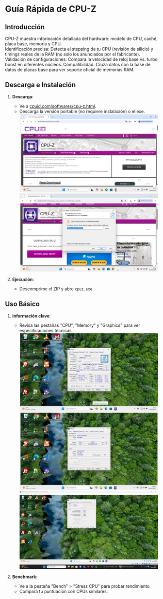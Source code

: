 # Guía Rápida de CPU-Z  

## Introducción  
CPU-Z muestra información detallada del hardware: modelo de CPU, caché, placa base, memoria y GPU.  
Identificación precisa: Detecta el stepping de tu CPU (revisión de silicio) y timings reales de la RAM (no solo los anunciados por el fabricante).
Validación de configuraciones: Compara la velocidad de reloj base vs. turbo boost en diferentes núcleos.
Compatibilidad: Cruza datos con la base de datos de placas base para ver soporte oficial de memorias RAM.

## Descarga e Instalación  
1. **Descarga**:  
   - Ve a [cpuid.com/softwares/cpu-z.html](https://www.cpuid.com/softwares/cpu-z.html).  
   - Descarga la versión portable (no requiere instalación) o el exe.  
   ![Captura descarga CPU-Z](img/CPUz.png)  
    ![Captura descarga2 CPU-Z](img/CPUz2.png)

2. **Ejecución**:  
   - Descomprime el ZIP y abre `cpuz.exe`.  

## Uso Básico  
1. **Información clave**:  
   - Revisa las pestañas "CPU", "Memory" y "Graphics" para ver especificaciones técnicas.  
   ![Captura pestaña CPU](img/CPUz3.png)  
![Captura pestaña CPU](img/CPUz4.png) 
![Captura pestaña CPU](img/CPUz5.png) 

2. **Benchmark**:  
   - Ve a la pestaña "Bench" > "Stress CPU" para probar rendimiento.  
   - Compara tu puntuación con CPUs similares.  
   
